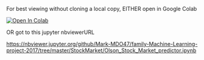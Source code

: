 For best viewing without cloning a local copy, EITHER open in Google Colab

[![Open In Colab](https://colab.research.google.com/assets/colab-badge.svg)](https://github.com/Mark-MDO47/family-Machine-Learning-project-2017/blob/master/StockMarket/Olson_Stock_Market_predictor.ipynb)

OR got to this jupyter nbviewerURL

https://nbviewer.jupyter.org/github/Mark-MDO47/family-Machine-Learning-project-2017/tree/master/StockMarket/Olson_Stock_Market_predictor.ipynb
